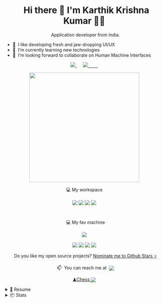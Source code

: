 <!---
karthikrocksta/karthikrocksta is a ✨ special ✨ repository because its `README.md` (this file) appears on your GitHub profile.
You can click the Preview link to take a look at your changes.
--->

<h1 align='center'>
  Hi there 👋 I'm Karthik Krishna Kumar 👨‍💻
</h1>

<p align='center'>
  Application developer from India.
</p>

- 👀  I like developing fresh and jaw-dropping UI/UX
- 🌱  I’m currently learning new technologies
- 💞️  I’m looking forward to collaborate on Human Machine Interfaces
<!-- </a> -->

<p align='center'>
<a href="https://www.linkedin.com/in/karthikkkumar/">
<img src="https://img.shields.io/badge/linkedin-%230077B5.svg?&style=for-the-badge&logo=linkedin&logoColor=white" />
</a>&nbsp;&nbsp;&nbsp;&nbsp;
<a href="https://instagram.com/karthikayyy">
<img src="https://img.shields.io/badge/instagram-%23E4405F.svg?&style=for-the-badge&logo=instagram&logoColor=white" />        
</a>
</p>

<p align='center'>
<a href="#"><img src="https://github-readme-stats.vercel.app/api?username=karthikrocksta&show_icons=true&count_private=true&theme=dark" width="350"></a>
</p>

<p align='center'>💻 My workspace<br/><br/>
<img align="center" src="https://img.shields.io/badge/Flutter-%2302569B.svg?style=for-the-badge&logo=Flutter&logoColor=white" />
<img align="center" src="https://img.shields.io/badge/Dart-0175C2?style=for-the-badge&logo=dart&logoColor=white" />
<img align="center" src="https://img.shields.io/badge/bootstrap-%23563D7C.svg?style=for-the-badge&logo=bootstrap&logoColor=white" />
<img align="center" src="https://img.shields.io/badge/spring-%236DB33F.svg?style=for-the-badge&logo=spring&logoColor=white" />
</p><br>

<p align='center'>
  💻 My fav machine
<br/><br/>
<img src="https://img.shields.io/badge/Apple-MacBook_Pro_2012-333333?style=for-the-badge&logo=apple&logoColor=white" />
<br/><br/>
<img src="https://img.shields.io/badge/mac%20os-000000?style=for-the-badge&logo=apple&logoColor=white" />
<img src="https://img.shields.io/badge/Intel%20Core_i9_10th-0071C5?style=for-the-badge&logo=intel&logoColor=white" />
<img src="https://img.shields.io/badge/RAM-64GB-%230071C5.svg?&style=for-the-badge&logoColor=white" />
<img src="https://img.shields.io/badge/nvidia-gtx%201650-%2376B900.svg?&style=for-the-badge&logo=nvidia&logoColor=white" />
</p>

<p align='center'>
  Do you like my open source projects? <a href='https://stars.github.com/nominate/'>Nominate me to Github Stars ⭐</a>
</p>

<!-- <details align='center'>
<summary>:zap: My workspace specs</summary>
</details>-->

<p align='center'>
  📫  You can reach me at  <a href="mailto:karthik810@gmail.com"><img align="center" src="https://img.shields.io/badge/Gmail-D14836?style=for-the-badge&logo=gmail&logoColor=white" /></a>
</p>

<p align='center'>
<a href='https://www.chess.com/member/karthikrocksta'>♟Chess
<img align='center' src='https://img.shields.io/badge/dynamic/json?label=rating&query=%24.chess_daily.last.rating&url=https%3A%2F%2Fapi.chess.com%2Fpub%2Fplayer%2Fkarthikrocksta%2Fstats'/></a>
</p>

<details>
<summary>📃 Resume</summary>

## Education

<img align="right" src="https://img.shields.io/badge/html5-%23E34F26.svg?logo=html5&logoColor=white" />
<img align="right" src="https://img.shields.io/badge/css3-%231572B6.svg?logo=css3&logoColor=white" />
<img align="right" src="https://img.shields.io/badge/javascript-%23323330.svg?logo=javascript&logoColor=%23F7DF1E" />

- 📖 **Web Development**\
📆 2017 - 2018\
📍 **NIIT Limited** - Java Enterprise Developer with DevOps

## Experience

<img align="right" src="https://img.shields.io/badge/Slack-4A154B?logo=slack&logoColor=white" />
<img align="right" src="https://img.shields.io/badge/Dart-0175C2?logo=dart&logoColor=white" />
<img align="right" src="https://img.shields.io/badge/SQL%20Server-CC2927?logo=microsoft-sql-server&logoColor=white" />
<img align="right" src="https://img.shields.io/badge/Github-181717?logo=github&logoColor=white" />

- 👨‍💻 **Flutter Developer**\
📆 2021 - present\
📍 **NPST Limited** - Noida, India

- 👨‍💻 **Senior Application Engineer**\
📆 2019 - 2021\
📍 **TNS Electric Mobility Ventures** - New Delhi, India

- 👨‍💻 **Mechatronics and Front End Developer**\
📆 2018 - 2019\
📍 **www.thisishyper.com** - Full Stack Developer
  
  
## Skills

<img align="right" src="https://img.shields.io/badge/(My)SQL-4479A1?logo=mysql&logoColor=white" />
<img align="right" src="https://img.shields.io/badge/BASH-4EAA25?logo=gnu-bash&logoColor=white" />
<img align="right" src="https://img.shields.io/badge/PHP-777BB4?logo=php&logoColor=white" />
<img align="right" src="https://img.shields.io/badge/Go-00ADD8?logo=go&logoColor=white" />
<img align="right" src="https://img.shields.io/badge/Python-3776AB?logo=python&logoColor=white" />
<img align="right" src="https://img.shields.io/badge/C++-00599C?logo=c%2B%2B&logoColor=white" />
<img align="right" src="https://img.shields.io/badge/Flutter-%2302569B?logo=flutter&logoColor=white" />

**Programming**

<img align="right" src="https://img.shields.io/badge/mac%20os-000000?logo=apple&logoColor=white" />
<img align="right" src="https://img.shields.io/badge/Arch-1793D1?logo=arch-linux&logoColor=white" />
<img align="right" src="https://img.shields.io/badge/Fedora-294172?logo=fedora&logoColor=white" />
<img align="right" src="https://img.shields.io/badge/Debian-A81D33?logo=debian&logoColor=white" />
<img align="right" src="https://img.shields.io/badge/Ubuntu-E95420?logo=ubuntu&logoColor=white" />
<img align="right" src="https://img.shields.io/badge/Windows-0078D6?logo=windows&logoColor=white" />

**Operating Systems**

</details>

<details>
<summary>📦 Stats</summary>

## Creators [🔝](#readme)

|                                                                                                                                                    Author                                                                                                                                                     |                                                                                                                                     Collaborator                                                                                                                                      |
| :-----------------------------------------------------------------------------------------------------------------------------------------------------------------------------------------------------------------------------------------------------------------------------------------------------------: | :-----------------------------------------------------------------------------------------------------------------------------------------------------------------------------------------------------------------------------------------------------------------------------------: |
| [<img src="https://github.com/karthikrocksta.png?size=115" width=115><br><sub>@karthikrocksta</sub>](https://github.com/karthikrocksta) <br><br> [![](https://img.shields.io/badge/sponsor-30363D?style=for-the-badge&logo=GitHub-Sponsors&logoColor=#white)](https://github.com/sponsors/karthikrocksta) |
<!-- [<img src="https://github.com/karthikrocksta.png?size=250" width=115><br><sub>@karthikrocksta</sub>](https://github.com/karthikrocksta) <br><br> [![](https://img.shields.io/badge/Buy_Me_A_Coffee-FFDD00?style=for-the-badge&logo=buy-me-a-coffee&logoColor=black)](https://buymeacoffee.com/karthikrocksta) | -->

## See More Repositories

| Project                                                                                                         | Short description                                                                                                                                        |
| --------------------------------------------------------------------------------------------------------------- | -------------------------------------------------------------------------------------------------------------------------------------------------------- |
| [karthikrocksta.github.io](https://github.com/karthikrocksta/karthikrocksta.github.io)         | Nice tools collection for app design                                                                                                                     |
| [Geoguess](https://github.com/karthikrocksta/Geoguess) | Create a very simple landing Geoguess game for your web/ mobile app with bootstrap                                                                                |
| [Developer_Folio](https://github.com/karthikrocksta/Developer_Folio)                                                        | Build & Download your Developer Portfolio GitHub Markdown or Any Web Pages wth fast, reliable with amazing dynamic process code to use in GitHub Markdown or Any Web Pages |
| [flutter_firebase_boilerplate](https://github.com/karthikrocksta/flutter_firebase_boilerplate)                                                        | Build & Download standalone app with Badge, SVG, Hex & so on to use in GitHub Markdown or Any Web Pages wth fast, reliable with amazing dynamic process code to use in GitHub Markdown or Any Web Pages                                                   |

Improve your README.md profile with these amazing badges. See a sample [here](https://github.com/karthikrocksta)

It's only possible because of [Shields Project](https://github.com/badges/shields), [Simple Icons](https://github.com/simple-icons/simple-icons) & beloved all [Contributors](https://github.com/karthikrocksta/karthikrocksta/graphs/contributors). As usual, we update our top 3 contributors list on every month. But last month we didn't get any contributor. So for this month We're going to remove this section. We do respect & love our all contributors.

**Note:** Every month the Contributors list will be updated by observing their contributions.

## ✏ How To Contribute [🔝](#readme)

1 - You don't need to make a fork just edit.

2 - Get an icon and hex color from [Simple Icon](https://simpleicons.org/), if you don't find the desired logo, request it [here](https://github.com/simple-icons/simple-icons/issues/new?assignees=&labels=new+icon&template=icon_request.yml).

3 - Build the URL:

```
https://img.shields.io/badge/{TEXT}-{HEX-COLOR}?style=for-the-badge&logo={LOGO-NAME}&logoColor=white
```

- {TEXT} = Paste your badge text
- {HEX-COLOR} = Paste your hex color whithout "#" from Simple Icon
- {LOGO-NAME} = Logo name from Simple Icon

4 - Paste on category with `Alphabetical` order.

5 - Commit your changes.


## How to use?

1. Get a URL
2. Create a img tag `<img src="{BadgeURLHere}" />` or `![image]({BadgeURLHere})`
3. Copy and paste on your profile

<!--## 📈 Activity Graph [🔝](#welcome-badges-4-readmemd-profile)

- Themes: `Default (cotton candy)`, `react`, `react-dark`, `github`, `github-compact`, `xcode`, `rogue`, `merko`, `vue`, `tokyo-night`, `high-contrast`

| Badge                                                                                                                   |
| ----------------------------------------------------------------------------------------------------------------------- |
| <img width='200' src="https://github-readme-activity-graph.cyclic.app/graph?username=karthikrocksta&theme=minimal" /> |-->
  
## 📑 Gist Pin [🔝](#readme)

| Badge                                                                                                                                 |
| ------------------------------------------------------------------------------------------------------------------------------------- |
| <img width='200' src="https://gists-readme.yizack.com/api/pin?user=karthikrocksta&id=7866ae1b3651ce8b300cc0cad4478854&owner=true" /> |

## 📄 Gists List Card [🔝](#readme)

| Badge                                                                               |
| ----------------------------------------------------------------------------------- |
| <img width='300' src="https://gists-readme.yizack.com/api?user=alexandresanlim" /> |

## 💳 Github Profile Summary Card [🔝](#readme)

| Badge                                                                                                                                  |
| -------------------------------------------------------------------------------------------------------------------------------------- |
| <img width='300' src="https://github-profile-summary-cards.vercel.app/api/cards/profile-details?username=karthikrocksta&theme=vue" /> |

## 📟 GitHub Stats [🔝](#readme)
  
| Badge                                                                                                                  |
| ---------------------------------------------------------------------------------------------------------------------- |
| <img width='300' src="https://github-readme-stats-git-masterrstaa-rickstaa.vercel.app/api?username=karthikrocksta" /> |

## 📊 Most Used Language [🔝](#readme)

| Badge                                                                                                    |
| -------------------------------------------------------------------------------------------------------- |
| <img width='300' src="https://github-readme-stats.vercel.app/api/top-langs/?username=karthikrocksta" /> |

## 🎯 Profile Hits Counter [🔝](#welcome-badges-4-readmemd-profile)

| Badge                                                                                                                                                                                                                                              |
| -------------------------------------------------------------------------------------------------------------------------------------------------------------------------------------------------------------------------------------------------- |
| <img width='200' src="https://hits.seeyoufarm.com/api/count/incr/badge.svg?url=https%3A%2F%2Fgithub.com%2Fkarthikrocksta%2Fhit-counter&count_bg=%236DAC3D&title_bg=%23555555&icon=grafana.svg&icon_color=%23E7E7E7&title=hits&edge_flat=false" /> |

## ⏱ Streak Stats [🔝](#readme)

| Badge                                                                                            |
| ------------------------------------------------------------------------------------------------ |
| <img width='300' src="https://github-readme-streak-stats.herokuapp.com/?user=karthikrocksta" /> |

## 🏆 Trophy Stats [🔝](#readme)

| Badge                                                                                        |
| -------------------------------------------------------------------------------------------- |
| <img width='400' src="https://github-profile-trophy.vercel.app/?username=karthikrocksta" /> |

</details>
